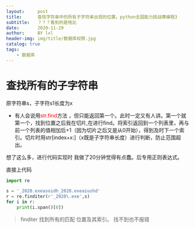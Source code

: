 ```yaml
---
layout:     post
title:      查找字符串中的所有子字符串出现的位置。python全国能力挑战赛编程3
subtitle:   ？？？看到的是啥比
date:       2020-11-29
author:     BY lxl
header-img: img/title/数据库权限.jpg
catalog: true
tags:
    - 数据库
---
```


<style>
    oooo{
        color:red;
    }
</style>




<script src="https://eqcn.ajz.miesnfu.com/wp-content/plugins/wp-3d-pony/live2dw/lib/L2Dwidget.min.js"></script>

  <!--小帅哥：     https://unpkg.com/live2d-widget-model-chitose@1.0.5/assets/chitose.model.json-->
  <!--萌娘：       https://unpkg.com/live2d-widget-model-shizuku@1.0.5/assets/shizuku.model.json-->
  <!--小可爱（女）：https://unpkg.com/live2d-widget-model-koharu@1.0.5/assets/koharu.model.json-->
  <!--小可爱（男）：https://unpkg.com/live2d-widget-model-haruto@1.0.5/assets/haruto.model.json-->
  <!--初音：https://unpkg.com/live2d-widget-model-miku@1.0.5/assets/miku.model.json-->
   <!-- 上边的不同链接显示的是不同的小人，这个可以根据需要来选择 下边的初始化部分，可以修改宽高来修改小人的大小，或者是鼠标移动到小人上的透明度，也可以修改小人在页面出现的位置。 -->

<script>
    /*https://unpkg.com/live2d-widget-model-shizuku@1.0.5/assets/shizuku.model.json*/
    L2Dwidget.init({ "model": { jsonPath:
          "https://unpkg.com/live2d-widget-model-koharu@1.0.5/assets/koharu.model.json",
        "scale": 1 }, "display": { "position": "right", "width": 110, "height": 150,
        "hOffset": 0, "vOffset": -20 }, "mobile": { "show": true, "scale": 0.5 },
      "react": { "opacityDefault": 0.8, "opacityOnHover": 0.1 } });
  </script>

#  查找所有的子字符串

原字符串s，子字符s1长度为x

- 有人会说用<oooo>str.find</oooo>方法 ，但只能返回第一个。此时一定又有人讲。第一个就第一个，找到位置之后我在<ooop>切片</oooo>,在进行find。将索引返回到一个列表里，再与前一个列表的值相加后+1（因为切片之后又是从0开始），得到及时下一个索引。切片时用str[index+x:]（x既是子字符串长度）进行判断，防止范围超出。

想了这么多，进行代码实现时 我做了20分钟觉得有点蠢。后专用正则表达式。

直接上代码

```python
import re

s = '_2020.exeasoidh_2020.exeaiushd'
r = re.finditer(r'_2020\.exe',s)
for i in r:
    print(i.span()[0])
```

>finditer 找到所有的匹配 位置及其索引。 找不到也不报错